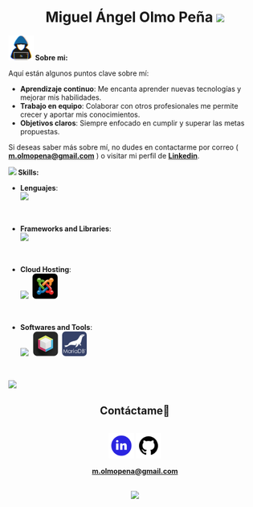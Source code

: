 

 <h1 align="center">Miguel Ángel Olmo Peña <img src="https://media.giphy.com/media/hvRJCLFzcasrR4ia7z/giphy.gif" width="35"></h1>


<div>
    <picture><img src="img/sobre_mi.gif" width = 50px></picture><b> Sobre mi: </b>
    <div>
      

Aquí están algunos puntos clave sobre mí:
- **Aprendizaje continuo**: Me encanta aprender nuevas tecnologías y mejorar mis habilidades.
- **Trabajo en equipo**: Colaborar con otros profesionales me permite crecer y aportar mis conocimientos.
- **Objetivos claros**: Siempre enfocado en cumplir y superar las metas propuestas.

Si deseas saber más sobre mí, no dudes en contactarme por correo ( <a href="mailto:m.olmopena@gmail.com" style="text-decoration: none; color: black;"><b>m.olmopena@gmail.com</b></a> ) o visitar mi perfil de <a href="https://www.linkedin.com/in/miguelangelolmopena"><b>Linkedin</b></a>.
    </div>
</div>

<div>
    <picture><img src="https://media2.giphy.com/media/QssGEmpkyEOhBCb7e1/giphy.gif?cid=ecf05e47a0n3gi1bfqntqmob8g9aid1oyj2wr3ds3mg700bl&rid=giphy.gif" width ="20"></picture><b> Skills:</b>


<p align="center">

- **Lenguajes**:   
    <img src="https://skillicons.dev/icons?i=html,css,java,js,php"/>   
<br>   

- **Frameworks and Libraries**:<br>
    <img src="https://skillicons.dev/icons?i=symfony,angular,bootstrap,jquery"/>    
<br>

- **Cloud Hosting**:    
    <img src="https://skillicons.dev/icons?i=wordpress"/>
    <img src="img/logo-joomla.png" height="50" style="margin-left:0.3em; border-radius:0.5em"/>    
<br>

- **Softwares and Tools**:<br>
    <img src="https://skillicons.dev/icons?i=visualstudio,github,mysql" style="margin-right:0.4em"/>
    <img src="img/logo-netbeans.png" height="49" style="margin-right:0.3em"/>
    <img src="img/logo-mariaDB.png" height="49" style="border-radius:0.5em"/>   

<br>

</p>
</div>

<img src="https://user-images.githubusercontent.com/73097560/115834477-dbab4500-a447-11eb-908a-139a6edaec5c.gif">


<div id="user-content-toc" align="center">
    <div>
        <h2 style="display: inline-block">Contáctame🤝</h2>  
    </div>
    
[<img src="img/linkedin.png" width="50" height="50" alt="LinkedIn">](https://www.linkedin.com/in/miguelangelolmopena)
[<img src="img/github.png" width="50" height="50" alt="GitHub">](https://github.com/MiguelOlmoP)
    <div>
        <a href="mailto:m.olmopena@gmail.com" ><b>m.olmopena@gmail.com</b></a>
    </div>
      
</div>

<br>
<div align="center"> 
    <img src="https://github-profile-summary-cards.vercel.app/api/cards/profile-details?username=miguelolmop&theme=radical" height="170">
    <!-- <img src="https://github-readme-stats.vercel.app/api?username=miguelolmop&show_icons=true&theme=radical" height="170"> -->
</div>


      
      
      
   
  
